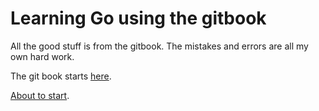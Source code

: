 # Learning Go using the gitbook

All the good stuff is from the gitbook. The mistakes and errors are all my own hard work.

The git book starts [here](https://quii.gitbook.io/learn-go-with-tests/).

[About to start](https://quii.gitbook.io/learn-go-with-tests/go-fundamentals/structs-methods-and-interfaces).
